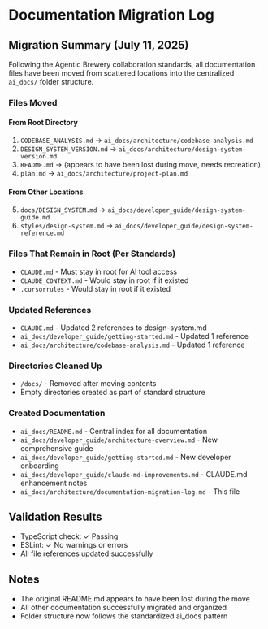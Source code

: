 # Documentation Migration Log

## Migration Summary (July 11, 2025)

Following the Agentic Brewery collaboration standards, all documentation files have been moved from scattered locations into the centralized `ai_docs/` folder structure.

### Files Moved

#### From Root Directory
1. `CODEBASE_ANALYSIS.md` → `ai_docs/architecture/codebase-analysis.md`
2. `DESIGN_SYSTEM_VERSION.md` → `ai_docs/architecture/design-system-version.md`
3. `README.md` → (appears to have been lost during move, needs recreation)
4. `plan.md` → `ai_docs/architecture/project-plan.md`

#### From Other Locations
5. `docs/DESIGN_SYSTEM.md` → `ai_docs/developer_guide/design-system-guide.md`
6. `styles/design-system.md` → `ai_docs/developer_guide/design-system-reference.md`

### Files That Remain in Root (Per Standards)
- `CLAUDE.md` - Must stay in root for AI tool access
- `CLAUDE_CONTEXT.md` - Would stay in root if it existed
- `.cursorrules` - Would stay in root if it existed

### Updated References
- `CLAUDE.md` - Updated 2 references to design-system.md
- `ai_docs/developer_guide/getting-started.md` - Updated 1 reference
- `ai_docs/architecture/codebase-analysis.md` - Updated 1 reference

### Directories Cleaned Up
- `/docs/` - Removed after moving contents
- Empty directories created as part of standard structure

### Created Documentation
- `ai_docs/README.md` - Central index for all documentation
- `ai_docs/developer_guide/architecture-overview.md` - New comprehensive guide
- `ai_docs/developer_guide/getting-started.md` - New developer onboarding
- `ai_docs/developer_guide/claude-md-improvements.md` - CLAUDE.md enhancement notes
- `ai_docs/architecture/documentation-migration-log.md` - This file

## Validation Results
- TypeScript check: ✓ Passing
- ESLint: ✓ No warnings or errors
- All file references updated successfully

## Notes
- The original README.md appears to have been lost during the move
- All other documentation successfully migrated and organized
- Folder structure now follows the standardized ai_docs pattern
